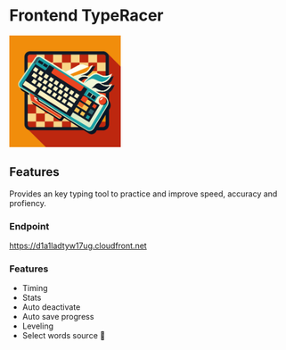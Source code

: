 # Frontend TypeRacer

<img src="./public/logo.svg" alt="drawing" width="200"/>

## Features

Provides an key typing tool to practice and improve speed, accuracy and profiency.

### Endpoint

https://d1a1ladtyw17ug.cloudfront.net

### Features

- Timing
- Stats
- Auto deactivate
- Auto save progress
- Leveling
- Select words source 🚧
